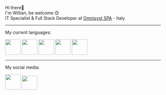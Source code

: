 Hi there👋 <br>
I'm Willian, be welcome 😊 <br>
IT Specialist & Full Stack Developer at [Omnisyst SPA](https://www.omnisyst.it/) - Italy <hr>

My current languages:
<div>
  <a href="https://it.4d.com/"><img width="50" height="50" src="https://www.solvusoft.com/file-extensions/images/developers/200x200/3571_4d-inc.png"/></a>
  <a href="https://www.php.net/"><img width="50" height="50" src="https://cdn.jsdelivr.net/gh/devicons/devicon@latest/icons/php/php-original.svg"/></a>
  <a href="https://developer.mozilla.org/en-US/docs/Web/JavaScript"><img width="50" height="50" src="https://cdn.jsdelivr.net/gh/devicons/devicon/icons/javascript/javascript-plain.svg"/></a>
  <a href="https://laravel.com/"><img width="50" height="50" src="https://cdn.jsdelivr.net/gh/devicons/devicon@latest/icons/laravel/laravel-original.svg"/></a>
  <a href="https://angular.io/"><img width="50" height="50" src="https://cdn.jsdelivr.net/gh/devicons/devicon@latest/icons/angularjs/angularjs-plain.svg"/></a>
</div> <hr>

My social media:
<div>
  <a href="https://www.linkedin.com/in/willian-regis"><img width="50" height="50" src="https://cdn.jsdelivr.net/gh/devicons/devicon/icons/linkedin/linkedin-original.svg"/></a>
  <a href="https://x.com/Williaun"><img width="50" height="45" src="https://cdn.jsdelivr.net/gh/devicons/devicon/icons/twitter/twitter-original.svg"></a>
</div>




<!--
**willian09/willian09** is a ✨ _special_ ✨ repository because its `README.md` (this file) appears on your GitHub profile.

Here are some ideas to get you started:

- 🔭 I’m currently working on ...
- 🌱 I’m currently learning ...
- 👯 I’m looking to collaborate on ...
- 🤔 I’m looking for help with ...
- 💬 Ask me about ...
- 📫 How to reach me: ...
- 😄 Pronouns: ...
- ⚡ Fun fact: ...
-->
